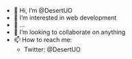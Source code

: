 - 👋 Hi, I’m @DesertUO
- 👀 I’m interested in web development
- 🌱 ...
- 💞️ I’m looking to collaborate on anything
- 📫 How to reach me:
  - Twitter: @DesertUO

<!---
DesertUO/DesertUO is a ✨ special ✨ repository because its `README.md` (this file) appears on your GitHub profile.
You can click the Preview link to take a look at your changes.
--->
